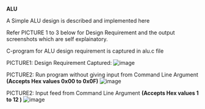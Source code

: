 **ALU**

A Simple ALU design is described and implemented here

Refer PICTURE 1 to 3 below for Design Requirement and the output screenshots which are self explainatory.

C-program for ALU design requirement is captured in alu.c file 

PICTURE1: Design Requirement Captured:
![image](https://github.com/pavankumarka/RISCV-Hardware_Design_Program_by_VSD/assets/22821014/61219d41-812b-48c9-a4d4-866e46609a96)

PICTURE2: Run program without giving input from Command Line Argument **(Accepts Hex values 0x00 to 0x0F)**
![image](https://github.com/pavankumarka/RISCV-Hardware_Design_Program_by_VSD/assets/22821014/326ac0f7-928d-4b1d-baf9-2bdd373d259d)

PICTURE2: Input feed from Command Line Argument **(Accepts Hex values 1 to 12 )**
![image](https://github.com/pavankumarka/RISCV-Hardware_Design_Program_by_VSD/assets/22821014/df95b6a5-3d10-4c8e-904e-9f69b1f80ad7)

